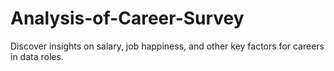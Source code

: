# Analysis-of-Career-Survey
Discover insights on salary, job happiness, and other key factors for careers in data roles.
